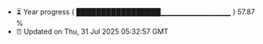 - ⏳ Year progress { █████████████████▁▁▁▁▁▁▁▁▁▁▁▁▁ } 57.87 %
- ⏰ Updated on Thu, 31 Jul 2025 05:32:57 GMT


